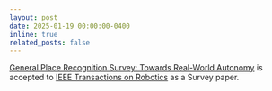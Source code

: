 ```yaml
---
layout: post
date: 2025-01-19 00:00:00-0400
inline: true
related_posts: false
---
```


<a href="https://github.com/MetaSLAM/GPRS_Survey">General Place Recognition Survey: Towards Real-World Autonomy</a>
is accepted to 
<a href="">IEEE Transactions on Robotics</a> as a Survey paper.
